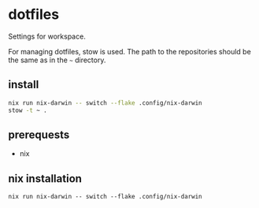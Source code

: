 # dotfiles

Settings for workspace.

For managing dotfiles, stow is used. The path to the repositories should be the same as in the `~` directory.

## install

```sh
nix run nix-darwin -- switch --flake .config/nix-darwin
stow -t ~ .

```

## prerequests

- nix

## nix installation

```
nix run nix-darwin -- switch --flake .config/nix-darwin


```
